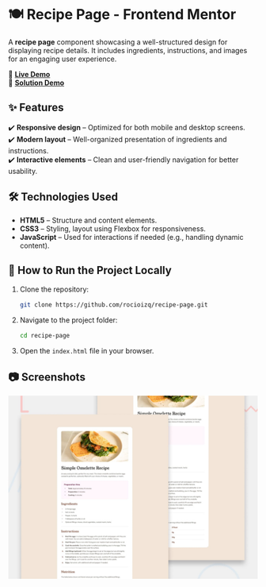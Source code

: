 # 🍽 Recipe Page - Frontend Mentor

A **recipe page** component showcasing a well-structured design for displaying recipe details. It includes ingredients, instructions, and images for an engaging user experience.

🔗 **[Live Demo](https://recipe-page-orcin-ten.vercel.app/)**  
🔗 **[Solution Demo](https://www.frontendmentor.io/solutions/responsive-recipe-page-kYyMcqgdGd)**  

## ✨ Features  
✔️ **Responsive design** – Optimized for both mobile and desktop screens.  
✔️ **Modern layout** – Well-organized presentation of ingredients and instructions.  
✔️ **Interactive elements** – Clean and user-friendly navigation for better usability.  

## 🛠️ Technologies Used  
- **HTML5** – Structure and content elements.  
- **CSS3** – Styling, layout using Flexbox for responsiveness.  
- **JavaScript** – Used for interactions if needed (e.g., handling dynamic content).  

## 🚀 How to Run the Project Locally  
1. Clone the repository:  
    ```bash
    git clone https://github.com/rocioizq/recipe-page.git
    ```  
2. Navigate to the project folder:  
    ```bash
    cd recipe-page
    ```  
3. Open the `index.html` file in your browser.  

## 📷 Screenshots  
![Recipe Page Screenshot](./design/desktop-preview.jpg)  
